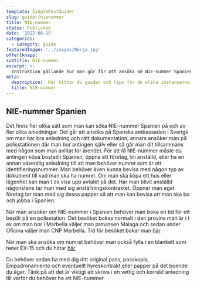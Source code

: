 ```yaml
---
template: SinglePostGuider
slug: guider/nienummer
title: NIE-nummer
status: Published
date: '2022-08-15'
categories:
  - category: guide
featuredImage: '../images/Nerja.jpg'
offertknapp: 
subtitle: NIE-nummer
excerpt: >-
  Instruktion gällande hur man gör för att ansöka om NIE-nummer Spanien
meta:
  description:  Här hittar du guider och tips för de olika instanserna du kan behöva besöka 
  title: NIE-nummer
---
```


## NIE-nummer Spanien

Det finns fler olika sätt som man kan söka NIE-nummer Spanien på och av fler olika anledningar. Det går att ansöka på Spanska ambassaden i Sverige om man har bra anledning och rätt dokumentation, annars ansöker man på polisstationen där man bor antingen själv eller så går man dit tillsammans med någon som man anlitat för ärendet. För att få NIE-nummer måste du antingen köpa bostad i Spanien, öppna ett företag, bli anställd, eller ha en annan väsentlig anledning till att man behöver numret som är ett identifieringsnummer. Man behöver även kunna bevisa med någon typ av dokument till vad man ska ha numret. Om man ska köpa ett hus eller lägenhet kan man t ex visa upp avtalet på det. Har man blivit anställd någonstans tar man med sig anställningskontraktet. Öppnar man eget företag tar man med sig dessa papper så att man kan bevisa att man ska bo och jobba i Spanien. 

När man ansöker om NIE-nummer i Spanien behöver man boka en tid för ett besök på en polisstation. Det besöket bokas normalt i den provins man är i t ex om man bor i Marbella väljer man provinsen Malaga och sedan under Oficina väljer man CNP Marbella. Tid för besöket bokar man [här](https://icp.administracionelectronica.gob.es/icpco/index.html)  

När man ska ansöka om numret behöver man också fylla i en blankett som heter EX-15 och du hittar [här](https://www.inclusion.gob.es/documents/410169/2156469/15-Formulario_NIE_y_certificados.pdf)

Du behöver sedan ha med dig ditt original pass, passkopia, Empadronamiento och eventuellt hyreskontrakt eller papper på det boende du äger. Tänk på att det är viktigt att skriva i en vettig och korrekt anledning till varför du behöver ha ett NIE-nummer.





